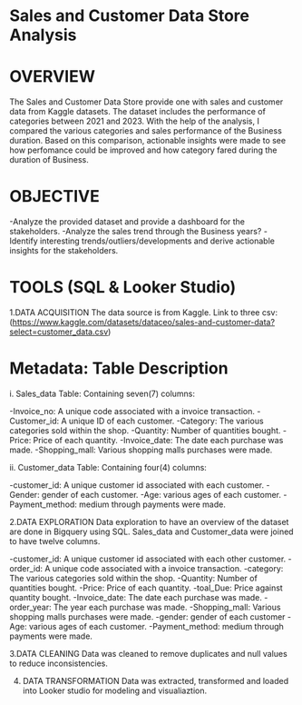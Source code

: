 # Sales and Customer Data Store Analysis

# OVERVIEW
The Sales and Customer Data Store provide one with sales and customer data from Kaggle datasets. The dataset includes the performance of categories between 2021 and 2023. With the help of the analysis, I compared the various categories and sales performance of the Business duration. Based on this comparison, actionable insights were made to see how perfomance could be improved and how category fared during the duration of Business.

# OBJECTIVE 
-Analyze the provided dataset and provide a dashboard for the stakeholders.
-Analyze the sales trend through the Business years?
-Identify interesting trends/outliers/developments and derive actionable insights for the stakeholders.

# TOOLS (SQL & Looker Studio)

1.DATA ACQUISITION
The data source is from Kaggle. Link to three csv:(https://www.kaggle.com/datasets/dataceo/sales-and-customer-data?select=customer_data.csv)

# Metadata: Table Description
i.  Sales_data Table: Containing seven(7) columns:

-Invoice_no: A unique code associated with a invoice transaction.
-Customer_id: A unique ID of each customer.
-Category: The various categories sold within the shop.
-Quantity: Number of quantities bought.
-Price: Price of each quantity.
-Invoice_date: The date each purchase was made.
-Shopping_mall: Various shopping malls purchases were made.


ii. Customer_data Table: Containing four(4) columns:

-customer_id: A unique customer id associated with each customer.
-Gender: gender of each customer.
-Age: various ages of each customer.
-Payment_method: medium through payments were made.

2.DATA EXPLORATION
Data exploration to have an overview of the dataset are done in Bigquery using SQL.
Sales_data and Customer_data were joined to have twelve columns.


-customer_id: A unique customer id associated with each other customer.
-order_id: A unique code associated with a invoice transaction.
-category: The various categories sold within the shop.
-Quantity: Number of quantities bought.
-Price: Price of each quantity.
-toal_Due: Price against quantity bought.
-Invoice_date: The date each purchase was made.
-order_year: The year each purchase was made.
-Shopping_mall: Various shopping malls purchases were made.
-gender: gender of each customer
-Age: various ages of each customer.
-Payment_method: medium through payments were made.

3.DATA CLEANING
Data was cleaned to remove duplicates and null values to reduce 
inconsistencies.


4. DATA TRANSFORMATION
Data was extracted, transformed and loaded into Looker studio for modeling and visualiaztion.














